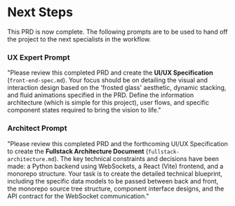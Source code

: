 # **Next Steps**

This PRD is now complete. The following prompts are to be used to hand off the project to the next specialists in the workflow.

### **UX Expert Prompt**

"Please review this completed PRD and create the **UI/UX Specification** (`front-end-spec.md`). Your focus should be on detailing the visual and interaction design based on the 'frosted glass' aesthetic, dynamic stacking, and fluid animations specified in the PRD. Define the information architecture (which is simple for this project), user flows, and specific component states required to bring the vision to life."

### **Architect Prompt**

"Please review this completed PRD and the forthcoming UI/UX Specification to create the **Fullstack Architecture Document** (`fullstack-architecture.md`). The key technical constraints and decisions have been made: a Python backend using WebSockets, a React (Vite) frontend, and a monorepo structure. Your task is to create the detailed technical blueprint, including the specific data models to be passed between back and front, the monorepo source tree structure, component interface designs, and the API contract for the WebSocket communication."